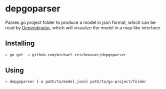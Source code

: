 # depgoparser
Parses go project folder to produce a model in json format, which can be read by [Dependinator](https://github.com/michael-reichenauer/Dependinator), which will visualize the model in a map like interface.

## Installing

```bash
> go get -u github.com/michael-reichenauer/depgoparser
```
## Using
```bash
> depgoparser [-o path/to/model.json] path/to/go-project/folder
```